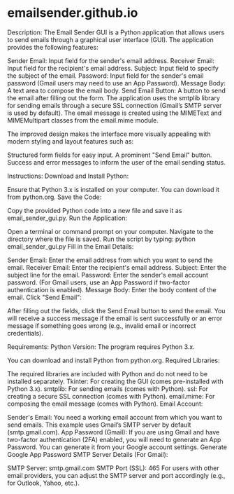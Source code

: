 # emailsender.github.io

Description:
The Email Sender GUI is a Python application that allows users to send emails through a graphical user interface (GUI). The application provides the following features:

Sender Email: Input field for the sender's email address.
Receiver Email: Input field for the recipient's email address.
Subject: Input field to specify the subject of the email.
Password: Input field for the sender's email password (Gmail users may need to use an App Password).
Message Body: A text area to compose the email body.
Send Email Button: A button to send the email after filling out the form.
The application uses the smtplib library for sending emails through a secure SSL connection (Gmail’s SMTP server is used by default). The email message is created using the MIMEText and MIMEMultipart classes from the email.mime module.

The improved design makes the interface more visually appealing with modern styling and layout features such as:

Structured form fields for easy input.
A prominent "Send Email" button.
Success and error messages to inform the user of the email sending status.


Instructions:
Download and Install Python:

Ensure that Python 3.x is installed on your computer. You can download it from python.org.
Save the Code:

Copy the provided Python code into a new file and save it as email_sender_gui.py.
Run the Application:

Open a terminal or command prompt on your computer.
Navigate to the directory where the file is saved.
Run the script by typing:
python email_sender_gui.py
Fill in the Email Details:

Sender Email: Enter the email address from which you want to send the email.
Receiver Email: Enter the recipient's email address.
Subject: Enter the subject line for the email.
Password: Enter the sender's email account password. (For Gmail users, use an App Password if two-factor authentication is enabled).
Message Body: Enter the body content of the email.
Click "Send Email":

After filling out the fields, click the Send Email button to send the email.
You will receive a success message if the email is sent successfully or an error message if something goes wrong (e.g., invalid email or incorrect credentials).

Requirements:
Python Version: The program requires Python 3.x.

You can download and install Python from python.org.
Required Libraries:

The required libraries are included with Python and do not need to be installed separately.
Tkinter: For creating the GUI (comes pre-installed with Python 3.x).
smtplib: For sending emails (comes with Python).
ssl: For creating a secure SSL connection (comes with Python).
email.mime: For composing the email message (comes with Python).
Email Account:

Sender's Email: You need a working email account from which you want to send emails. This example uses Gmail’s SMTP server by default (smtp.gmail.com).
App Password (Gmail): If you are using Gmail and have two-factor authentication (2FA) enabled, you will need to generate an App Password. You can generate it from your Google account settings.
Generate Google App Password
SMTP Server Details (For Gmail):

SMTP Server: smtp.gmail.com
SMTP Port (SSL): 465
For users with other email providers, you can adjust the SMTP server and port accordingly (e.g., for Outlook, Yahoo, etc.).
